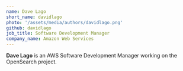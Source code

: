 ```yaml
---
name: Dave Lago
short_name: davidlago
photo: '/assets/media/authors/davidlago.png'
github: davidlago
job_title: Software Development Manager
company_name: Amazon Web Services
---
```


**Dave Lago** is an AWS Software Development Manager working on the OpenSearch project.
